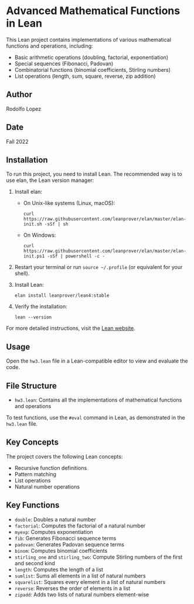 # Advanced Mathematical Functions in Lean

This Lean project contains implementations of various mathematical functions and operations, including:

- Basic arithmetic operations (doubling, factorial, exponentiation)
- Special sequences (Fibonacci, Padovan)
- Combinatorial functions (binomial coefficients, Stirling numbers)
- List operations (length, sum, square, reverse, zip addition)

## Author

Rodolfo Lopez

## Date

Fall 2022

## Installation

To run this project, you need to install Lean. The recommended way is to use elan, the Lean version manager:

1. Install elan:

   - On Unix-like systems (Linux, macOS):
     ```
     curl https://raw.githubusercontent.com/leanprover/elan/master/elan-init.sh -sSf | sh
     ```
   - On Windows:
     ```
     curl https://raw.githubusercontent.com/leanprover/elan/master/elan-init.ps1 -sSf | powershell -c -
     ```

2. Restart your terminal or run `source ~/.profile` (or equivalent for your shell).

3. Install Lean:

   ```
   elan install leanprover/lean4:stable
   ```

4. Verify the installation:
   ```
   lean --version
   ```

For more detailed instructions, visit the [Lean website](https://leanprover.github.io/lean4/doc/setup.html).

## Usage

Open the `hw3.lean` file in a Lean-compatible editor to view and evaluate the code.

## File Structure

- `hw3.lean`: Contains all the implementations of mathematical functions and operations

To test functions, use the `#eval` command in Lean, as demonstrated in the `hw3.lean` file.

## Key Concepts

The project covers the following Lean concepts:

- Recursive function definitions
- Pattern matching
- List operations
- Natural number operations

## Key Functions

- `double`: Doubles a natural number
- `factorial`: Computes the factorial of a natural number
- `myexp`: Computes exponentiation
- `fib`: Generates Fibonacci sequence terms
- `padovan`: Generates Padovan sequence terms
- `binom`: Computes binomial coefficients
- `stirling_one` and `stirling_two`: Compute Stirling numbers of the first and second kind
- `length`: Computes the length of a list
- `sumlist`: Sums all elements in a list of natural numbers
- `squarelist`: Squares every element in a list of natural numbers
- `reverse`: Reverses the order of elements in a list
- `zipadd`: Adds two lists of natural numbers element-wise

